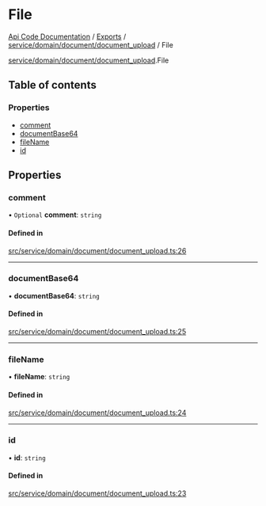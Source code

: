 # File
 
[Api Code Documentation](../README.md) / [Exports](../modules.md) / [service/domain/document/document\_upload](../modules/service_domain_document_document_upload.md) / File

[service/domain/document/document\_upload](../modules/service_domain_document_document_upload.md).File

## Table of contents

### Properties

- [comment](service_domain_document_document_upload.File.md#comment)
- [documentBase64](service_domain_document_document_upload.File.md#documentbase64)
- [fileName](service_domain_document_document_upload.File.md#filename)
- [id](service_domain_document_document_upload.File.md#id)

## Properties

### comment

• `Optional` **comment**: `string`

#### Defined in

[src/service/domain/document/document_upload.ts:26](https://github.com/openkfw/TruBudget/blob/086d599/api/src/service/domain/document/document_upload.ts#L26)

___

### documentBase64

• **documentBase64**: `string`

#### Defined in

[src/service/domain/document/document_upload.ts:25](https://github.com/openkfw/TruBudget/blob/086d599/api/src/service/domain/document/document_upload.ts#L25)

___

### fileName

• **fileName**: `string`

#### Defined in

[src/service/domain/document/document_upload.ts:24](https://github.com/openkfw/TruBudget/blob/086d599/api/src/service/domain/document/document_upload.ts#L24)

___

### id

• **id**: `string`

#### Defined in

[src/service/domain/document/document_upload.ts:23](https://github.com/openkfw/TruBudget/blob/086d599/api/src/service/domain/document/document_upload.ts#L23)
